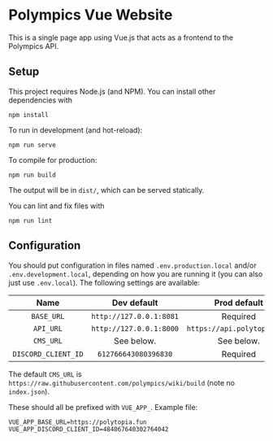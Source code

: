 # Polympics Vue Website

This is a single page app using Vue.js that acts as a frontend to the Polympics API.

## Setup

This project requires Node.js (and NPM). You can install other dependencies with
```
npm install
```

To run in development (and hot-reload):
```
npm run serve
```

To compile for production:
```
npm run build
```
The output will be in `dist/`, which can be served statically.

You can lint and fix files with
```
npm run lint
```

## Configuration

You should put configuration in files named `.env.production.local` and/or `.env.development.local`, depending on how you are running it (you can also just use `.env.local`). The following settings are available:

| Name                | Dev default             | Prod default                |
|:-------------------:|:-----------------------:|:---------------------------:|
| `BASE_URL`          | `http://127.0.0.1:8081` | Required                    |
| `API_URL`           | `http://127.0.0.1:8000` | `https://api.polytopia.fun` |
| `CMS_URL`           | See below.              | See below.                  |
| `DISCORD_CLIENT_ID` | `612766643080396830`    | Required                    |

The default `CMS_URL` is `https://raw.githubusercontent.com/polympics/wiki/build` (note no `index.json`).

These should all be prefixed with `VUE_APP_`. Example file:

```env
VUE_APP_BASE_URL=https://polytopia.fun
VUE_APP_DISCORD_CLIENT_ID=484067640302764042
```
